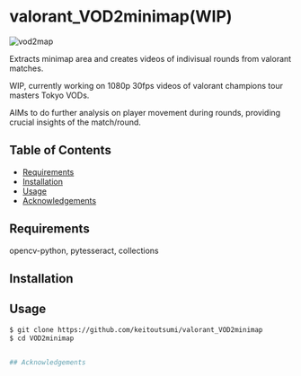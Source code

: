# valorant_VOD2minimap(WIP)

![vod2map](https://github.com/keitoutsumi/valorant_VOD2minimap/assets/90272383/cb1f0139-7c67-45eb-93c4-fd721afc2234)

Extracts minimap area and creates videos of indivisual rounds from valorant matches.

WIP, currently working on 1080p 30fps videos of valorant champions tour masters Tokyo VODs.

AIMs to do further analysis on player movement during rounds, providing crucial insights of the match/round.

## Table of Contents

- [Requirements](#requirements)
- [Installation](#installation)
- [Usage](#usage)
- [Acknowledgements](#acknowledgements)
<!--
- [Sample Products](#sample-products)
- [Contributing](#contributing)
- [License](#license)
- [Acknowledgements](#acknowledgements)
-->

## Requirements

opencv-python, pytesseract, collections

## Installation



## Usage

```bash
$ git clone https://github.com/keitoutsumi/valorant_VOD2minimap
$ cd VOD2minimap


## Acknowledgements

